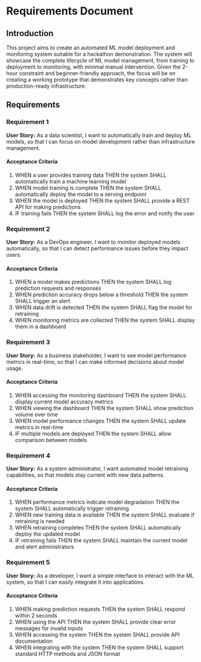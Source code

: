 # Requirements Document

## Introduction

This project aims to create an automated ML model deployment and monitoring system suitable for a hackathon demonstration. The system will showcase the complete lifecycle of ML model management, from training to deployment to monitoring, with minimal manual intervention. Given the 2-hour constraint and beginner-friendly approach, the focus will be on creating a working prototype that demonstrates key concepts rather than production-ready infrastructure.

## Requirements

### Requirement 1

**User Story:** As a data scientist, I want to automatically train and deploy ML models, so that I can focus on model development rather than infrastructure management.

#### Acceptance Criteria

1. WHEN a user provides training data THEN the system SHALL automatically train a machine learning model
2. WHEN model training is complete THEN the system SHALL automatically deploy the model to a serving endpoint
3. WHEN the model is deployed THEN the system SHALL provide a REST API for making predictions
4. IF training fails THEN the system SHALL log the error and notify the user

### Requirement 2

**User Story:** As a DevOps engineer, I want to monitor deployed models automatically, so that I can detect performance issues before they impact users.

#### Acceptance Criteria

1. WHEN a model makes predictions THEN the system SHALL log prediction requests and responses
2. WHEN prediction accuracy drops below a threshold THEN the system SHALL trigger an alert
3. WHEN data drift is detected THEN the system SHALL flag the model for retraining
4. WHEN monitoring metrics are collected THEN the system SHALL display them in a dashboard

### Requirement 3

**User Story:** As a business stakeholder, I want to see model performance metrics in real-time, so that I can make informed decisions about model usage.

#### Acceptance Criteria

1. WHEN accessing the monitoring dashboard THEN the system SHALL display current model accuracy metrics
2. WHEN viewing the dashboard THEN the system SHALL show prediction volume over time
3. WHEN model performance changes THEN the system SHALL update metrics in real-time
4. IF multiple models are deployed THEN the system SHALL allow comparison between models

### Requirement 4

**User Story:** As a system administrator, I want automated model retraining capabilities, so that models stay current with new data patterns.

#### Acceptance Criteria

1. WHEN performance metrics indicate model degradation THEN the system SHALL automatically trigger retraining
2. WHEN new training data is available THEN the system SHALL evaluate if retraining is needed
3. WHEN retraining completes THEN the system SHALL automatically deploy the updated model
4. IF retraining fails THEN the system SHALL maintain the current model and alert administrators

### Requirement 5

**User Story:** As a developer, I want a simple interface to interact with the ML system, so that I can easily integrate it into applications.

#### Acceptance Criteria

1. WHEN making prediction requests THEN the system SHALL respond within 2 seconds
2. WHEN using the API THEN the system SHALL provide clear error messages for invalid inputs
3. WHEN accessing the system THEN the system SHALL provide API documentation
4. WHEN integrating with the system THEN the system SHALL support standard HTTP methods and JSON format